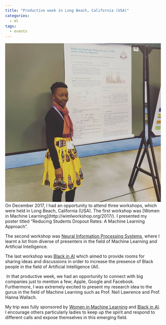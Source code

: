 ```yaml
---
title: "Productive week in Long Beach, California (USA)"
categories:
  - ml
tags:
  - events
---
```


<img src="/assets/images/me.jpg" class="align-center" alt="">
On December 2017, I had an opportunity to attend three workshops, which were held in Long Beach, California (USA). 
The first workshop was [Women in Machine Learning](http://wimlworkshop.org/2017/). I presented my
poster titled “Reducing Students Dropout Rates: A Machine Learning Approach”.

The second workshop was [Neural Information Processing Systems](https://nips.cc/Conferences/2017), where I learnt a lot from diverse of presenters in the field of Machine Learning and Artificial Intelligence.

The last workshop was [Black in AI](https://blackinai.github.io) which aimed to provide rooms for sharing ideas and discussions in order to increase the presence of Black people in the field of Artificial Intelligence (AI).

<img src="/assets/images/hanna.jpg" class="align-center" alt="">
In that productive week, we had an opportunity to connect with big companies just to mention a few; Apple, Google and Facebook. Furthermore, I was extremely excited to present my research idea to the gurus in the field of Machine Learning such as Prof. Neil Lawrence and Prof. Hanna Wallach.

<img src="/assets/images/neil.jpg" class="align-center" alt="">

My trip was fully sponsored by [Women in Machine Learning](http://wimlworkshop.org/2017/) and [Black in AI](https://blackinai.github.io). I encourage others particularly ladies to keep up the spirit and respond to different calls and expose themselves in this emerging field. 
